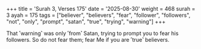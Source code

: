 +++
title = 'Surah 3, Verses 175'
date = '2025-08-30'
weight = 468
surah = 3
ayah = 175
tags = ["believer", "believers", "fear", "follower", "followers", "not", "only", "prompt", "satan", "true", "trying", "warning"]
+++

That ˹warning˺ was only ˹from˺ Satan, trying to prompt you to fear his followers. So do not fear them; fear Me if you are ˹true˺ believers.